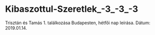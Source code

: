 # Kibaszottul-Szeretlek_-3_-3_-3
Trisztán és Tamás 1. találkozása Budapesten, hétfői nap leírása. Dátum: 2019.01.14.
